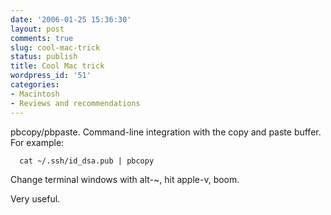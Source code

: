 ```yaml
---
date: '2006-01-25 15:36:30'
layout: post
comments: true
slug: cool-mac-trick
status: publish
title: Cool Mac trick
wordpress_id: '51'
categories:
- Macintosh
- Reviews and recommendations
---
```



pbcopy/pbpaste. Command-line integration with the copy and paste buffer. For example:

    
    
      cat ~/.ssh/id_dsa.pub | pbcopy
    


Change terminal windows with alt-~, hit apple-v, boom.

Very useful.
